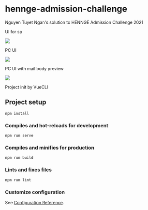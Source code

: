 # hennge-admission-challenge
Nguyen Tuyet Ngan's solution to HENNGE Admission Challenge 2021

UI for sp

![](https://ntuyetngan.com/public/hennge-admission-challenge/sample-3.PNG)

PC UI

![](https://ntuyetngan.com/public/hennge-admission-challenge/sample-4.PNG)

PC UI with mail body preview

![](https://ntuyetngan.com/public/hennge-admission-challenge/sample-5.PNG)

Project init by VueCLI

## Project setup
```
npm install
```

### Compiles and hot-reloads for development
```
npm run serve
```

### Compiles and minifies for production
```
npm run build
```

### Lints and fixes files
```
npm run lint
```

### Customize configuration
See [Configuration Reference](https://cli.vuejs.org/config/).
